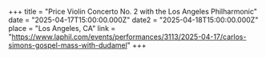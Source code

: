 +++
title = "Price Violin Concerto No. 2 with the Los Angeles Philharmonic"
date = "2025-04-17T15:00:00.000Z"
date2 = "2025-04-18T15:00:00.000Z"
place = "Los Angeles, CA"
link = "https://www.laphil.com/events/performances/3113/2025-04-17/carlos-simons-gospel-mass-with-dudamel"
+++



